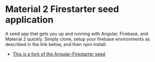 # Material 2 Firestarter seed application

A seed app that gets you up and running with Angular, Firebase, and Material 2 quickly. Simply clone, setup your firebase environments as described in the link below, and then npm install. 

- [This is a fork of the Angular-Firestarter seed](https://github.com/codediodeio/angular-firestarter)

